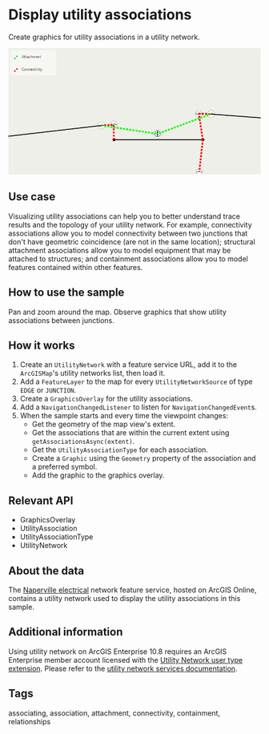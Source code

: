 # Display utility associations

Create graphics for utility associations in a utility network.

![Image of display utility associations](DisplayUtilityAssociations.png)

## Use case

Visualizing utility associations can help you to better understand trace results and the topology of your utility network. For example, connectivity associations allow you to model connectivity between two junctions that don't have geometric coincidence (are not in the same location); structural attachment associations allow you to model equipment that may be attached to structures; and containment associations allow you to model features contained within other features.

## How to use the sample

Pan and zoom around the map. Observe graphics that show utility associations between junctions.

## How it works

1. Create an `UtilityNetwork` with a feature service URL, add it to the `ArcGISMap`'s utility networks list, then load it.
2. Add a `FeatureLayer` to the map for every `UtilityNetworkSource` of type `EDGE` or `JUNCTION`.
3. Create a `GraphicsOverlay` for the utility associations.
4. Add a `NavigationChangedListener` to listen for `NavigationChangedEvent`s.
5. When the sample starts and every time the viewpoint changes:
    * Get the geometry of the map view's extent.
    * Get the associations that are within the current extent using `getAssociationsAsync(extent)`.
    * Get the `UtilityAssociationType` for each association.
    * Create a `Graphic` using the `Geometry` property of the association and a preferred symbol.
    * Add the graphic to the graphics overlay.

## Relevant API

* GraphicsOverlay
* UtilityAssociation
* UtilityAssociationType
* UtilityNetwork

## About the data

The [Naperville electrical](https://sampleserver7.arcgisonline.com/server/rest/services/UtilityNetwork/NapervilleElectric/FeatureServer) network feature service, hosted on ArcGIS Online, contains a utility network used to display the utility associations in this sample.

## Additional information

Using utility network on ArcGIS Enterprise 10.8 requires an ArcGIS Enterprise member account licensed with the [Utility Network user type extension](https://enterprise.arcgis.com/en/portal/latest/administer/windows/license-user-type-extensions.htm#ESRI_SECTION1_41D78AD9691B42E0A8C227C113C0C0BF). Please refer to the [utility network services documentation](https://enterprise.arcgis.com/en/server/latest/publish-services/windows/utility-network-services.htm).

## Tags

associating, association, attachment, connectivity, containment, relationships
